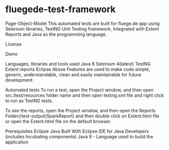 # fluegede-test-framework
Page-Object-Model
This automated tests are built for fluege.de app using Selenium libraries, TestNG Unit Testing framework, Integrated with Extent Reports and Java as the programming language.

License

Demo


Languages, libraries and tools used
Java 8
Selenium 4(latest)
TestNG
Extent reports
Eclipse
Above Features are used to make code simple, generic, understandable, clean and easily maintainable for future development.

Automated tests
To run a test, open the Project window, and then open src./test/resources folder name and then open testng.xml file and right click to run as TestNG tests.

To see the reports, open the Project window, and then open the Reports Folder(/test-output/SparkReport) and then double click on Extent.html file or open the Extent.html file on the default browser.

Prerequisites
Eclipse
Java
Built With
Eclipse IDE for Java Developers (includes Incubating components)
Java 8 - Language used to build the application
